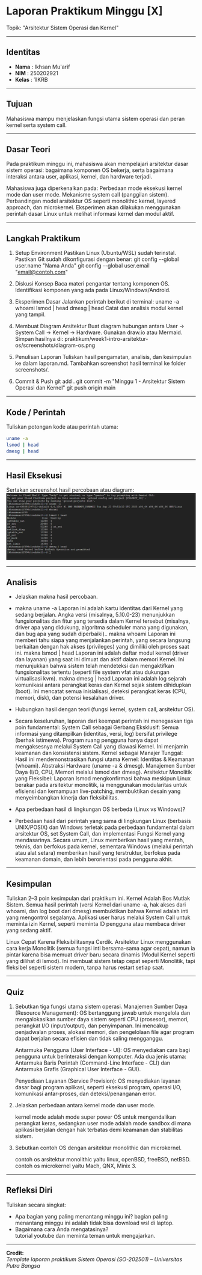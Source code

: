 
# Laporan Praktikum Minggu [X]
Topik: "Arsitektur Sistem Operasi dan Kernel"

---

## Identitas
- **Nama**  : Ikhsan Mu'arif 
- **NIM**   : 250202921  
- **Kelas** : 1IKRB

---

## Tujuan
Mahasiswa mampu menjelaskan fungsi utama sistem operasi dan peran kernel serta system call.

---

## Dasar Teori
Pada praktikum minggu ini, mahasiswa akan mempelajari arsitektur dasar sistem operasi: bagaimana komponen OS bekerja, serta bagaimana interaksi antara user, aplikasi, kernel, dan hardware terjadi.

Mahasiswa juga diperkenalkan pada:
Perbedaan mode eksekusi kernel mode dan user mode.
Mekanisme system call (panggilan sistem).
Perbandingan model arsitektur OS seperti monolithic kernel, layered approach, dan microkernel.
Eksperimen akan dilakukan menggunakan perintah dasar Linux untuk melihat informasi kernel dan modul aktif.



---

## Langkah Praktikum
1. Setup Environment
Pastikan Linux (Ubuntu/WSL) sudah terinstal.
Pastikan Git sudah dikonfigurasi dengan benar:
git config --global user.name "Nama Anda"
git config --global user.email "email@contoh.com"

2. Diskusi Konsep
Baca materi pengantar tentang komponen OS.
Identifikasi komponen yang ada pada Linux/Windows/Android.

3. Eksperimen Dasar Jalankan perintah berikut di terminal:
uname -a
whoami
lsmod | head
dmesg | head
Catat dan analisis modul kernel yang tampil.

4. Membuat Diagram Arsitektur
Buat diagram hubungan antara User → System Call → Kernel → Hardware.
Gunakan draw.io atau Mermaid.
Simpan hasilnya di:
praktikum/week1-intro-arsitektur-os/screenshots/diagram-os.png

5. Penulisan Laporan
Tuliskan hasil pengamatan, analisis, dan kesimpulan ke dalam laporan.md.
Tambahkan screenshot hasil terminal ke folder screenshots/.
6. Commit & Push
git add .
git commit -m "Minggu 1 - Arsitektur Sistem Operasi dan Kernel"
git push origin main

---

## Kode / Perintah
Tuliskan potongan kode atau perintah utama:
```bash
uname -a
lsmod | head
dmesg | head
```

---

## Hasil Eksekusi
Sertakan screenshot hasil percobaan atau diagram:
![Screenshot hasil](./sreenshots/screenshots.terminal%20wsl.png.png)

---

## Analisis
- Jelaskan makna hasil percobaan. 
- makna uname -a
Laporan ini adalah kartu identitas dari Kernel yang sedang berjalan. Angka versi (misalnya, 5.10.0-23) menunjukkan fungsionalitas dan fitur yang tersedia dalam Kernel tersebut (misalnya, driver apa yang didukung, algoritma scheduler mana yang digunakan, dan bug apa yang sudah diperbaiki)..
makna whoami
Laporan ini memberi tahu siapa yang menjalankan perintah, yang secara langsung berkaitan dengan hak akses (privileges) yang dimiliki oleh proses saat ini.
makna lsmod | head
Laporan ini adalah daftar modul kernel (driver dan layanan) yang saat ini dimuat dan aktif dalam memori Kernel. Ini menunjukkan bahwa sistem telah mendeteksi dan mengaktifkan fungsionalitas tertentu (seperti file system vfat atau dukungan virtualisasi kvm).
makna dmesg | head 
Laporan ini adalah log sejarah komunikasi antara perangkat keras dan Kernel sejak sistem dihidupkan (boot). Ini mencatat semua inisialisasi, deteksi perangkat keras (CPU, memori, disk), dan potensi kesalahan driver.

- Hubungkan hasil dengan teori (fungsi kernel, system call, arsitektur OS).
- Secara keseluruhan, laporan dari keempat perintah ini menegaskan tiga poin fundamental:
System Call sebagai Gerbang Eksklusif: Semua informasi yang ditampilkan (identitas, versi, log) bersifat privilege (berhak istimewa). Program ruang pengguna hanya dapat mengaksesnya melalui System Call yang diawasi Kernel. Ini menjamin keamanan dan konsistensi sistem.
Kernel sebagai Manajer Tunggal: Hasil ini mendemonstrasikan fungsi utama Kernel:
Identitas & Keamanan (whoami).
Abstraksi Hardware (uname -a & dmesg).
Manajemen Sumber Daya (I/O, CPU, Memori melalui lsmod dan dmesg).
Arsitektur Monolitik yang Fleksibel: Laporan lsmod mengkonfirmasi bahwa meskipun Linux berakar pada arsitektur monolitik, ia menggunakan modularitas untuk efisiensi dan kemampuan live-patching, membuktikan desain yang menyeimbangkan kinerja dan fleksibilitas.

- Apa perbedaan hasil di lingkungan OS berbeda (Linux vs Windows)?
- Perbedaan hasil dari perintah yang sama di lingkungan Linux (berbasis UNIX/POSIX) dan Windows terletak pada perbedaan fundamental dalam arsitektur OS, set System Call, dan implementasi Fungsi Kernel yang mendasarinya.
Secara umum, Linux memberikan hasil yang mentah, teknis, dan berfokus pada kernel, sementara Windows (melalui perintah atau alat setara) memberikan hasil yang terstruktur, berfokus pada keamanan domain, dan lebih berorientasi pada pengguna akhir.

---

## Kesimpulan
Tuliskan 2–3 poin kesimpulan dari praktikum ini.
Kernel Adalah Bos Mutlak Sistem.
Semua hasil perintah (versi Kernel dari uname -a, hak akses dari whoami, dan log boot dari dmesg) membuktikan bahwa Kernel adalah inti yang mengontrol segalanya. Aplikasi user harus melalui System Call untuk meminta izin Kernel, seperti meminta ID pengguna atau membaca driver yang sedang aktif.

Linux Cepat Karena Fleksibilitasnya Cerdik.
Arsitektur Linux menggunakan cara kerja Monolitik (semua fungsi inti bersama-sama agar cepat), namun ia pintar karena bisa memuat driver baru secara dinamis (Modul Kernel seperti yang dilihat di lsmod). Ini membuat sistem tetap cepat seperti Monolitik, tapi fleksibel seperti sistem modern, tanpa harus restart setiap saat.


---

## Quiz
1. Sebutkan tiga fungsi utama sistem operasi.
   Manajemen Sumber Daya (Resource Management): OS bertanggung jawab untuk mengelola dan mengalokasikan sumber daya sistem seperti CPU (prosesor), memori, perangkat I/O (input/output), dan penyimpanan. Ini mencakup penjadwalan proses, alokasi memori, dan pengelolaan file agar program dapat berjalan secara efisien dan tidak saling mengganggu.

   Antarmuka Pengguna (User Interface - UI): OS menyediakan cara bagi pengguna untuk berinteraksi dengan komputer. Ada dua jenis utama: Antarmuka Baris Perintah (Command-Line Interface - CLI) dan Antarmuka Grafis (Graphical User Interface - GUI).

   Penyediaan Layanan (Service Provision): OS menyediakan layanan dasar bagi program aplikasi, seperti eksekusi program, operasi I/O, komunikasi antar-proses, dan deteksi/penanganan error.
   
2. Jelaskan perbedaan antara kernel mode dan user mode.

   kernel mode adalah mode super power OS untuk mengendalikan perangkat keras, sedangkan user mode adalah mode sandbox di mana aplikasi berjalan dengan hak terbatas demi keamanan dan stabilitas sistem.

3. Sebutkan contoh OS dengan arsitektur monolithic dan microkernel.

   contoh os arsitektur monolithic yaitu linux, openBSD, freeBSD, netBSD.
   contoh os microkernel yaitu Mach, QNX, Minix 3.

---

## Refleksi Diri
Tuliskan secara singkat:
- Apa bagian yang paling menantang minggu ini?
  bagian paling menantang minggu ini adalah tidak bisa download wsl di laptop.
- Bagaimana cara Anda mengatasinya?  
  tutorial youtube dan meminta teman untuk mengajarkan.
---

**Credit:**  
_Template laporan praktikum Sistem Operasi (SO-202501) – Universitas Putra Bangsa_
